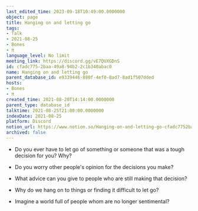 ```yaml
---
last_edited_time: 2023-09-18T10:49:00.0000000
object: page
title: Hanging on and letting go
tags:
- Talk
- 2021-08-25
- Bones
- π
language_level: No limit
meeting_link: https://discord.gg/vE7QUXGDnS
id: cfadc775-2baa-49a8-94b2-2c1b340abac0
name: Hanging on and letting go
parent_database_id: e9339446-880f-4ef0-8ad7-8ad1f507dded
hosts:
- Bones
- π
created_time: 2021-08-20T14:14:00.0000000
parent_type: database_id
talktime: 2021-08-25T21:00:00.0000000
indexDate: 2021-08-25
platform: Discord
notion_url: https://www.notion.so/Hanging-on-and-letting-go-cfadc7752baa49a894b22c1b340abac0
archived: false
---
```


   - Do you ever have to let go of something or someone that was a tough decision for you? Why?



   - Do you worry other people's opinion for the decisions you make?
   - What advice can you give to people who are still making that decision?
   - Why do we hang on to things or finding it difficult to let go?
   - Imagine a world full of people whom are no longer sentimental?









